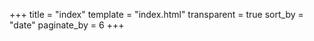 +++
title = "index"
template = "index.html"
transparent = true
sort_by = "date"
paginate_by = 6
+++

